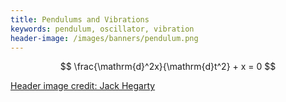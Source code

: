 ```yaml
---
title: Pendulums and Vibrations
keywords: pendulum, oscillator, vibration
header-image: /images/banners/pendulum.png 
---
```



$$ \frac{\mathrm{d}^2x}{\mathrm{d}t^2} + x = 0 $$

<a class="imagecredit" href="https://johnhegarty8.wixsite.com/johnhegarty">Header image credit: Jack Hegarty</a>
